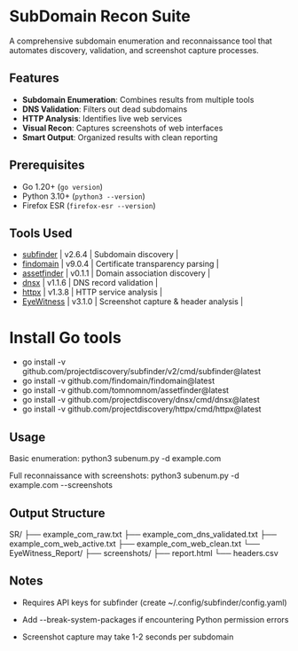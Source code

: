 # SubDomain Recon Suite

A comprehensive subdomain enumeration and reconnaissance tool that automates discovery, validation, and screenshot capture processes.

## Features

- **Subdomain Enumeration**: Combines results from multiple tools
- **DNS Validation**: Filters out dead subdomains
- **HTTP Analysis**: Identifies live web services
- **Visual Recon**: Captures screenshots of web interfaces
- **Smart Output**: Organized results with clean reporting

## Prerequisites

- Go 1.20+ (`go version`)
- Python 3.10+ (`python3 --version`)
- Firefox ESR (`firefox-esr --version`)

## Tools Used

 - [subfinder](https://github.com/projectdiscovery/subfinder) | v2.6.4 | Subdomain discovery |
 - [findomain](https://github.com/Findomain/Findomain) | v9.0.4 | Certificate transparency parsing |
 - [assetfinder](https://github.com/tomnomnom/assetfinder) | v0.1.1 | Domain association discovery |
 - [dnsx](https://github.com/projectdiscovery/dnsx) | v1.1.6 | DNS record validation |
 - [httpx](https://github.com/projectdiscovery/httpx) | v1.3.8 | HTTP service analysis |
 - [EyeWitness](https://github.com/FortyNorthSecurity/EyeWitness) | v3.1.0 | Screenshot capture & header analysis |

# Install Go tools

 - go install -v github.com/projectdiscovery/subfinder/v2/cmd/subfinder@latest
 - go install -v github.com/findomain/findomain@latest
 - go install -v github.com/tomnomnom/assetfinder@latest
 - go install -v github.com/projectdiscovery/dnsx/cmd/dnsx@latest
 - go install -v github.com/projectdiscovery/httpx/cmd/httpx@latest

## Usage 

Basic enumeration:
python3 subenum.py -d example.com

Full reconnaissance with screenshots:
python3 subenum.py -d example.com --screenshots

## Output Structure

SR/
├── example_com_raw.txt
├── example_com_dns_validated.txt
├── example_com_web_active.txt
├── example_com_web_clean.txt
└── EyeWitness_Report/
    ├── screenshots/
    ├── report.html
    └── headers.csv

## Notes

 - Requires API keys for subfinder (create ~/.config/subfinder/config.yaml)

 - Add --break-system-packages if encountering Python permission errors

 - Screenshot capture may take 1-2 seconds per subdomain


